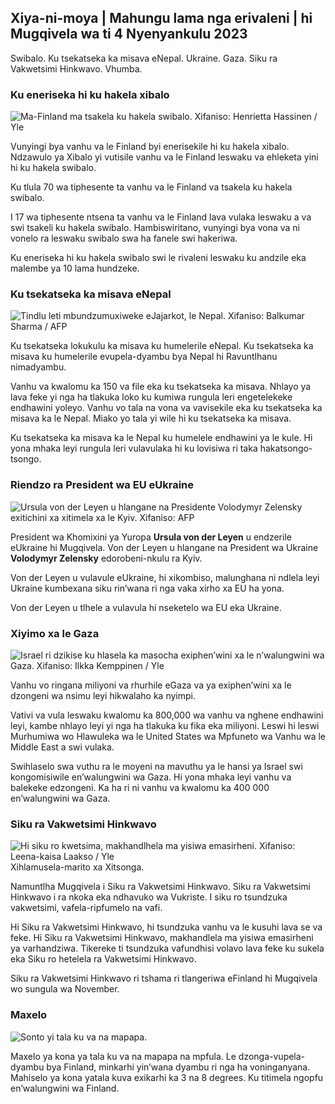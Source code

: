 ## Xiya-ni-moya \| Mahungu lama nga erivaleni \| hi Mugqivela wa ti 4 Nyenyankulu 2023

Swibalo. Ku tsekatseka ka misava eNepal. Ukraine. Gaza. Siku ra Vakwetsimi Hinkwavo. Vhumba.

### Ku eneriseka hi ku hakela xibalo

![Ma-Finland ma tsakela ku hakela swibalo. Xifaniso: Henrietta Hassinen / Yle](https://ku.q_auto:eco/f_auto/fl_lossy/v1692510416/39-115736664dc9b0569c81)

Vunyingi bya vanhu va le Finland byi enerisekile hi ku hakela xibalo. Ndzawulo ya Xibalo yi vutisile vanhu va le Finland leswaku va ehleketa yini hi ku hakela swibalo.

Ku tlula 70 wa tiphesente ta vanhu va le Finland va tsakela ku hakela swibalo.

I 17 wa tiphesente ntsena ta vanhu va le Finland lava vulaka leswaku a va swi tsakeli ku hakela swibalo. Hambiswiritano, vunyingi bya vona va ni vonelo ra leswaku swibalo swa ha fanele swi hakeriwa.

Ku eneriseka hi ku hakela swibalo swi le rivaleni leswaku ku andzile eka malembe ya 10 lama hundzeke.

### Ku tsekatseka ka misava eNepal

![Tindlu leti mbundzumuxiweke eJajarkot, le Nepal. Xifaniso: Balkumar Sharma / AFP](https://ku.Swifaniso.Swifaniso.cdn.yle.fi/xifaniso/kulayicha/c_crop,h_1350,w_2400,x_0,y_51/ar_1.7777777777777777,c_fill,g_faces,h_675,w_1200/dpr_1.0/q_auto:eco/f_auto/fl_lossy/v1699091137/39-1195827654612690580a)

Ku tsekatseka lokukulu ka misava ku humelerile eNepal. Ku tsekatseka ka misava ku humelerile evupela-dyambu bya Nepal hi Ravuntlhanu nimadyambu.

Vanhu va kwalomu ka 150 va file eka ku tsekatseka ka misava. Nhlayo ya lava feke yi nga ha tlakuka loko ku kumiwa rungula leri engetelekeke endhawini yoleyo. Vanhu vo tala na vona va vavisekile eka ku tsekatseka ka misava ka le Nepal. Miako yo tala yi wile hi ku tsekatseka ka misava.

Ku tsekatseka ka misava ka le Nepal ku humelele endhawini ya le kule. Hi yona mhaka leyi rungula leri vulavulaka hi ku lovisiwa ri taka hakatsongo-tsongo.

### Riendzo ra President wa EU eUkraine

![Ursula von der Leyen u hlangane na Presidente Volodymyr Zelensky exitichini xa xitimela xa le Kyiv. Xifaniso: AFP](https://ku/f_auto/fl_kulahlekeriwa/v1699098434/39-119583265462e51258c1)

President wa Khomixini ya Yuropa **Ursula von der Leyen** u endzerile eUkraine hi Mugqivela. Von der Leyen u hlangane na President wa Ukraine **Volodymyr Zelensky** edorobeni-nkulu ra Kyiv.

Von der Leyen u vulavule eUkraine, hi xikombiso, malunghana ni ndlela leyi Ukraine kumbexana siku rin’wana ri nga vaka xirho xa EU ha yona.

Von der Leyen u tlhele a vulavula hi nseketelo wa EU eka Ukraine.

### Xiyimo xa le Gaza

![Israel ri dzikise ku hlasela ka masocha exiphen’wini xa le n’walungwini wa Gaza. Xifaniso: Ilkka Kemppinen / Yle](https://ku.Swifaniso.Swifaniso.cdn.yle.fi/xifaniso/kulayicha/c_crop,h_1121,w_1994,x_5,y_0/ar_1.7777777777777777,c_fill,g_faces,h_675,w_1200/dpr_1.0/q_auto:eco/f_auto/fl_lossy/v1699023208/39-1195711654506b2bc2d4)

Vanhu vo ringana miliyoni va rhurhile eGaza va ya exiphen’wini xa le dzongeni wa nsimu leyi hikwalaho ka nyimpi.

Vativi va vula leswaku kwalomu ka 800,000 wa vanhu va nghene endhawini leyi, kambe nhlayo leyi yi nga ha tlakuka ku fika eka miliyoni. Leswi hi leswi Murhumiwa wo Hlawuleka wa le United States wa Mpfuneto wa Vanhu wa le Middle East a swi vulaka.

Swihlaselo swa vuthu ra le moyeni na mavuthu ya le hansi ya Israel swi kongomisiwile en’walungwini wa Gaza. Hi yona mhaka leyi vanhu va balekeke edzongeni. Ka ha ri ni vanhu va kwalomu ka 400 000 en’walungwini wa Gaza.

### Siku ra Vakwetsimi Hinkwavo

![Hi siku ro kwetsima, makhandlhela ma yisiwa emasirheni. Xifaniso: Leena-kaisa Laakso / Yle](https://ku.0/q_auto:eco/f_auto/fl_lossy/v1699101771/39-119586665463c1d71d1c) Xihlamusela-marito xa Xitsonga.

Namuntlha Mugqivela i Siku ra Vakwetsimi Hinkwavo. Siku ra Vakwetsimi Hinkwavo i ra nkoka eka ndhavuko wa Vukriste. I siku ro tsundzuka vakwetsimi, vafela-ripfumelo na vafi.

Hi Siku ra Vakwetsimi Hinkwavo, hi tsundzuka vanhu va le kusuhi lava se va feke. Hi Siku ra Vakwetsimi Hinkwavo, makhandlela ma yisiwa emasirheni ya varhandziwa. Tikereke ti tsundzuka vafundhisi volavo lava feke ku sukela eka Siku ro hetelela ra Vakwetsimi Hinkwavo.

Siku ra Vakwetsimi Hinkwavo ri tshama ri tlangeriwa eFinland hi Mugqivela wo sungula wa November.

### Maxelo

![Sonto yi tala ku va na mapapa.](https://swifaniso.cdn.yle.fi/xifaniso/upload/c_crop,h_1080,w_1919,x_0,y_0/ar_1.7777777777777777,c_fill,g_faces,h_675,w_1200/dpr_1.0/q_auto:ikholoji/f_auto/fl_kulahlekeriwa/v1699111715/39-1195891654662ff4432c)

Maxelo ya kona ya tala ku va na mapapa na mpfula. Le dzonga-vupela-dyambu bya Finland, minkarhi yin’wana dyambu ri nga ha voninganyana. Mahiselo ya kona yatala kuva exikarhi ka 3 na 8 degrees. Ku titimela ngopfu en’walungwini wa Finland.
